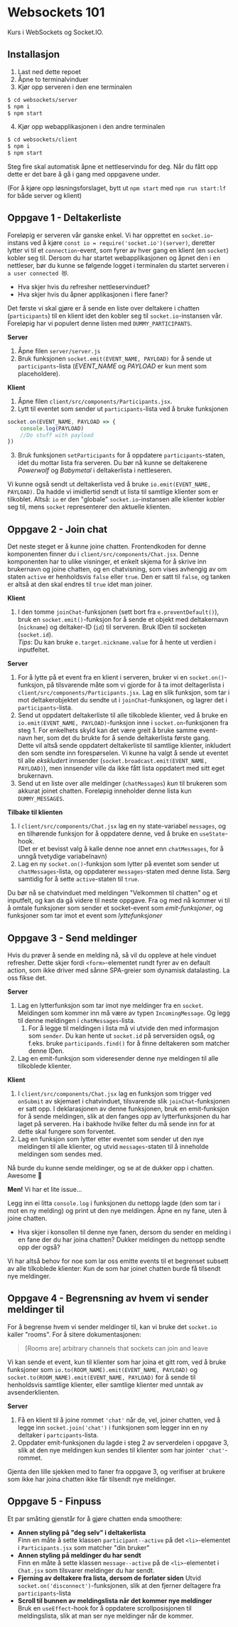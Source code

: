 # Websockets 101

Kurs i WebSockets og Socket.IO.

## Installasjon

1. Last ned dette repoet
2. Åpne to terminalvinduer
3. Kjør opp serveren i den ene terminalen
```bash
$ cd websockets/server
$ npm i
$ npm start
```
4. Kjør opp webapplikasjonen i den andre terminalen
```bash
$ cd websockets/client
$ npm i
$ npm start
```

Steg fire skal automatisk åpne et nettleservindu for deg. Når du fått opp dette er det bare å gå i gang med oppgavene under.

(For å kjøre opp løsningsforslaget, bytt ut `npm start` med `npm run start:lf` for både server og klient)

## Oppgave 1 - Deltakerliste

Foreløpig er serveren vår ganske enkel. Vi har opprettet en `socket.io`-instans ved å kjøre `const io = require('socket.io')(server)`, deretter lytter vi til et `connection`-event, som fyrer av hver gang en klient (en `socket`) kobler seg til. Dersom du har startet webapplikasjonen og åpnet den i en nettleser, bør du kunne se følgende logget i terminalen du startet serveren i `a user connected 😻`.
- Hva skjer hvis du refresher nettleservinduet?
- Hva skjer hvis du åpner applikasjonen i flere faner?

Det første vi skal gjøre er å sende en liste over deltakere i chatten (`participants`) til en klient idet den kobler seg til `socket.io`-instansen vår. Foreløpig har vi populert denne listen med `DUMMY_PARTICIPANTS`.

**Server**
1. Åpne filen `server/server.js`
2. Bruk funksjonen `socket.emit(EVENT_NAME, PAYLOAD)` for å sende ut `participants`-lista (_EVENT_NAME_ og _PAYLOAD_ er kun ment som placeholdere).

**Klient**
1. Åpne filen `client/src/components/Participants.jsx`.
2. Lytt til eventet som sender ut `participants`-lista ved å bruke funksjonen 
```js
socket.on(EVENT_NAME, PAYLOAD => {
    console.log(PAYLOAD)
    //Do stuff with payload
})
```
3. Bruk funksjonen `setParticipants` for å oppdatere `participants`-staten, idet du mottar lista fra serveren. Du bør nå kunne se deltakerene _Powerwolf_ og _Babymetal_ i deltakerlista i nettleseren.

Vi kunne også sendt ut deltakerlista ved å bruke `io.emit(EVENT_NAME, PAYLOAD)`. Da hadde vi imidlertid sendt ut lista til samtlige klienter som er tilkoblet. Altså: `io` er den "globale" `socket.io`-instansen alle klienter kobler seg til, mens `socket` representerer den aktuelle klienten. 

## Oppgave 2 - Join chat

Det neste steget er å kunne joine chatten. Frontendkoden for denne komponenten finner du i `client/src/components/Chat.jsx`. Denne komponenten har to ulike visninger, et enkelt skjema for å skrive inn brukernavn og joine chatten, og en chatvisning, som vises avhengig av om staten `active` er henholdsvis `false` eller `true`. Den er satt til `false`, og tanken er altså at den skal endres til `true` idet man joiner.

**Klient**
1. I den tomme `joinChat`-funksjonen (sett bort fra `e.preventDefault()`), bruk en `socket.emit()`-funksjon for å sende et objekt med deltakernavn (`nickname`) og deltaker-ID (`id`) til serveren. Bruk IDen til socketen (`socket.id`).   
_Tips_: Du kan bruke `e.target.nickname.value` for å hente ut verdien i inputfeltet. 

**Server**
1. For å lytte på et event fra en klient i serveren, bruker vi en `socket.on()`-funksjon, på tilsvarende måte som vi gjorde for å ta imot deltagerlista i `client/src/components/Participants.jsx`. Lag en slik funksjon, som tar i mot deltakerobjektet du sendte ut i `joinChat`-funksjonen, og lagrer det i `participants`-lista.
2. Send ut oppdatert deltakerliste til alle tilkoblede klienter, ved å bruke en `io.emit(EVENT_NAME, PAYLOAD)`-funksjon inne i `socket.on`-funksjonen fra steg 1. For enkelhets skyld kan det være greit å bruke samme event-navn her, som det du brukte for å sende deltakerlista første gang.  
Dette vil altså sende oppdatert deltakerliste til samtlige klienter, inkludert den som sendte inn forespørselen. Vi kunne ha valgt å sende ut eventet til alle _ekskludert_ innsender (`socket.broadcast.emit(EVENT_NAME, PAYLOAD)`), men innsender ville da ikke fått lista oppdatert med sitt eget brukernavn.
3. Send ut en liste over alle meldinger (`chatMessages`) _kun_ til brukeren som akkurat joinet chatten. Foreløpig inneholder denne lista kun `DUMMY_MESSAGES`.

**Tilbake til klienten**
1. I `client/src/components/Chat.jsx` lag en ny state-variabel `messages`, og en tilhørende funksjon for å oppdatere denne, ved å bruke en `useState`-hook.  
(Det er et bevisst valg å kalle denne noe annet enn `chatMessages`, for å unngå tvetydige variabelnavn)
2. Lag en ny `socket.on()`-funksjon som lytter på eventet som sender ut `chatMessages`-lista, og oppdaterer `messages`-staten med denne lista. Sørg samtidig for å sette `active`-staten til `true`.

Du bør nå se chatvinduet med meldingen "Velkommen til chatten" og et inputfelt, og kan da gå videre til neste oppgave. Fra og med nå kommer vi til å omtale funksjoner som sender et socket-event som _emit-funksjoner_, og funksjoner som tar imot et event som _lyttefunksjoner_

## Oppgave 3 - Send meldinger

Hvis du prøver å sende en melding nå, så vil du oppleve at hele vinduet refresher. Dette skjer fordi `<form>`-elementet rundt fyrer av en default action, som ikke driver med sånne SPA-greier som dynamisk datalasting. La oss fikse det.

**Server**
1. Lag en lytterfunksjon som tar imot nye meldinger fra en `socket`. Meldingen som kommer inn må være av typen `IncomingMessage`. Og legg til denne meldingen i `chatMessages`-lista.
   1. For å legge til meldingen i lista må vi utvide den med informasjon som `sender`. Du kan hente ut `socket.id` på serversiden også, og f.eks. bruke `participands.find()` for å finne deltakeren som matcher denne IDen.
2. Lag en emit-funksjon som videresender denne nye meldingen til alle tilkoblede klienter.

**Klient**
1. I `client/src/components/Chat.jsx` lag en funksjon som trigger ved `onSubmit` av skjemaet i chatvinduet, tilsvarende slik `joinChat`-funksjonen er satt opp. I deklarasjonen av denne funksjonen, bruk en emit-funksjon for å sende meldingen, slik at den fanges opp av lytterfunksjonen du har laget på serveren. Ha i bakhode hvilke felter du må sende inn for at dette skal fungere som forventet. 
2. Lag en funksjon som lytter etter eventet som sender ut den nye meldingen til alle klienter, og utvid `messages`-staten til å inneholde meldingen som sendes med.

Nå burde du kunne sende meldinger, og se at de dukker opp i chatten. Awesome 🙌

**Men!** Vi har et lite issue... 

Legg inn ei litta `console.log` i funksjonen du nettopp lagde (den som tar i mot en ny melding) og print ut den nye meldingen. Åpne en ny fane, uten å joine chatten.
- Hva skjer i konsollen til denne nye fanen, dersom du sender en melding i en fane der du har joina chatten? Dukker meldingen du nettopp sendte opp der også?

Vi har altså behov for noe som lar oss emitte events til et begrenset subsett av alle tilkoblede klienter: Kun de som har joinet chatten burde få tilsendt nye meldinger.

## Oppgave 4 - Begrensning av hvem vi sender meldinger til

For å begrense hvem vi sender meldinger til, kan vi bruke det `socket.io` kaller "rooms". For å sitere dokumentasjonen: 
> [Rooms are] arbitrary channels that sockets can join and leave

Vi kan sende et event, kun til klienter som har joina et gitt rom, ved å bruke funksjoner som `io.to(ROOM_NAME).emit(EVENT_NAME, PAYLOAD)` og `socket.to(ROOM_NAME).emit(EVENT_NAME, PAYLOAD)` for å sende til henholdsvis samtlige klienter, eller samtlige klienter med unntak av avsenderklienten.

**Server**
1. Få en klient til å joine rommet `'chat'` når de, vel, joiner chatten, ved å legge inn `socket.join('chat')` i funksjonen som legger inn en ny deltaker i `partcipants`-lista.
2. Oppdater emit-funksjonen du lagde i steg 2 av serverdelen i oppgave 3, slik at den nye meldingen kun sendes til klienter som har jointer `'chat'`-rommet.

Gjenta den lille sjekken med to faner fra oppgave 3, og verifiser at brukere som ikke har joina chatten ikke får tilsendt nye meldinger.

## Oppgave 5 - Finpuss

Et par småting gjenstår for å gjøre chatten enda smoothere:

- **Annen styling på "deg selv" i deltakerlista**  
Finn en måte å sette klassen `participant--active` på det `<li>`-elementet i `Participants.jsx` som matcher "din bruker" 
- **Annen styling på meldinger du har sendt**  
Finn en måte å sette klassen `message--active` på de `<li>`-elementet i `Chat.jsx` som tilsvarer meldinger du har sendt.
- **Fjerning av deltakere fra lista, dersom de forlater siden**  Utvid `socket.on('disconnect')`-funksjonen, slik at den fjerner deltagere fra `participants`-lista
- **Scroll til bunnen av meldingslista når det kommer nye meldinger**  
Bruk en `useEffect`-hook for å oppdatere scrollposisjonen til meldingslista, slik at man ser nye meldinger når de kommer.



